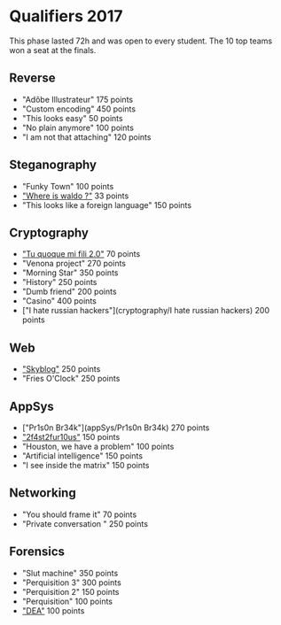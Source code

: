 # Qualifiers 2017

This phase lasted 72h and was open to every student.
The 10 top teams won a seat at the finals.

## Reverse

* "Adôbe Illustrateur" 175 points
* "Custom encoding" 450 points
* "This looks easy" 50 points
* "No plain anymore" 100 points
* "I am not that attaching" 120 points

## Steganography

* "Funky Town" 100 points
* ["Where is waldo ?"](steganography/where-is-waldo) 33 points
* "This looks like a foreign language" 150 points

## Cryptography

* ["Tu quoque mi fili 2.0"](cryptography/tu_quoque_mi_fili_2.0) 70 points
* "Venona project" 270 points
* "Morning Star" 350 points
* "History" 250 points
* "Dumb friend" 200 points
* "Casino" 400 points
* ["I hate russian hackers"](cryptography/I hate russian hackers) 200 points

## Web

* ["Skyblog"](web/skyblog) 250 points
* "Fries O'Clock" 250 points

## AppSys

* ["Pr1s0n Br34k"](appSys/Pr1s0n Br34k) 270 points
* ["2f4st2fur10us"](appSys/2f4st2fur10us) 150 points
* "Houston, we have a problem" 100 points
* "Artificial intelligence" 150 points
* "I see inside the matrix" 150 points

## Networking

* "You should frame it" 70 points
* "Private conversation " 250 points

## Forensics

* "Slut machine" 350 points
* "Perquisition 3" 300 points
* "Perquisition 2" 150 points
* "Perquisition" 100 points
* ["DEA"](forensics/DEA) 100 points

